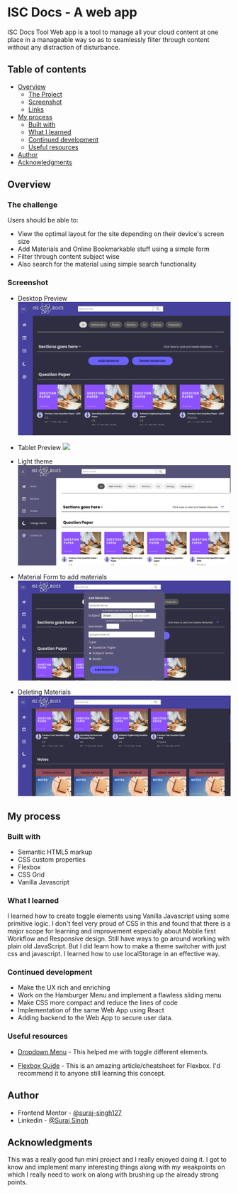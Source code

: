 # ISC Docs - A web app

ISC Docs Tool Web app is a tool to manage all your cloud content at one place in a manageable way so as to seamlessly filter through content without any distraction of disturbance.  

## Table of contents

- [Overview](#overview)
  - [The Project](#the-project)
  - [Screenshot](#screenshot)
  - [Links](#links)
- [My process](#my-process)
  - [Built with](#built-with)
  - [What I learned](#what-i-learned)
  - [Continued development](#continued-development)
  - [Useful resources](#useful-resources)
- [Author](#author)
- [Acknowledgments](#acknowledgments)


## Overview

### The challenge

Users should be able to:

- View the optimal layout for the site depending on their device's screen size
- Add Materials and Online Bookmarkable stuff using a simple form   
- Filter through content subject wise
- Also search for the material using simple search functionality

### Screenshot

- Desktop Preview
![](./screenshotVisible.png)

- Tablet Preview
![](./screenshotTablet.png)

- Light theme
![](./lightTheme.png)

- Material Form to add materials
![](./materialForm.png)

- Deleting Materials
![](./deletingMaterials.png)

## My process

### Built with

- Semantic HTML5 markup
- CSS custom properties
- Flexbox
- CSS Grid
- Vanilla Javascript

### What I learned

I learned how to create toggle elements using Vanilla Javascript using some primitive logic.
I don't feel very proud of CSS in this and  found that there is a major scope for learning and improvement especially
about Mobile first Workflow and Responsive design.
Still have ways to go around working with plain old JavaScript. But I did learn how to make a theme switcher with just css and javascript.
I learned how to use localStorage in an effective way.

### Continued development

- Make the UX rich and enriching
- Work on the Hamburger Menu and implement a flawless sliding menu
- Make CSS more compact and reduce the lines of code
- Implementation of the same Web App using React
- Adding backend to the Web App to secure user data.

### Useful resources

- [Dropdown Menu](https://www.w3schools.com/howto/howto_js_dropdown.asp) - This helped me with toggle different elements. 

- [Flexbox Guide](https://css-tricks.com/snippets/css/a-guide-to-flexbox/) - This is an amazing article/cheatsheet for Flexbox. I'd recommend it to anyone still learning this concept.

## Author

- Frontend Mentor - [@suraj-singh127](https://www.frontendmentor.io/profile/suraj-singh127)
- Linkedin - [@Suraj Singh](https://www.linkedin.com/in/suraj-singh-385673208)

## Acknowledgments

This was a really good fun mini project and I really enjoyed doing it. I got to know and implement many interesting things along with
my weakpoints on which I really need to work on along with brushing up the already strong points.